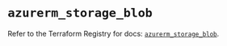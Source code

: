 # `azurerm_storage_blob`

Refer to the Terraform Registry for docs: [`azurerm_storage_blob`](https://registry.terraform.io/providers/hashicorp/azurerm/2.99.0/docs/resources/storage_blob).
